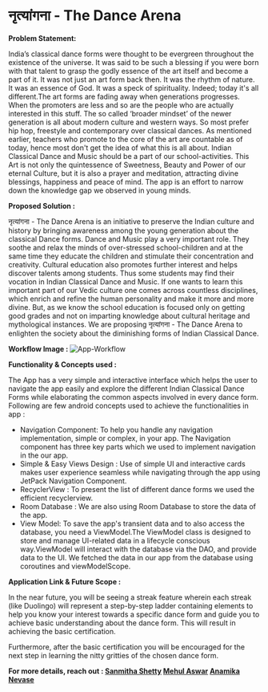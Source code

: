 
# नृत्यांगना - The Dance Arena 


<b> Problem Statement: </b>

India’s classical dance forms were thought to be evergreen throughout the existence of the universe. It was said to be such a blessing if you were born with that talent to grasp the godly essence of the art itself and become a part of it. It was not just an art form back then. It was the rhythm of nature. It was an essence of God. It was a speck of spirituality. Indeed; today it's all different.The art forms are fading away when generations progresses. When the promoters are less and so are the people who are actually interested in this stuff. The so called ‘broader mindset’ of the newer generation is all about modern culture and western ways. So most prefer hip hop, freestyle and contemporary over classical dances. As mentioned earlier, teachers who promote to the core of the art are countable as of today, hence most don't get the idea of what this is all about.        Indian Classical Dance and Music should be a part of our school-activities. This Art is not only the quintessence of Sweetness, Beauty and Power of our eternal Culture, but it is also a prayer and meditation, attracting divine blessings, happiness and peace of mind. The app is an effort to narrow down the knowledge gap we observed in young minds.

<b> Proposed Solution : </b>

नृत्यांगना - The Dance Arena is an initiative to preserve the Indian culture and history by bringing awareness among the young generation about the classical Dance forms. Dance and Music play a very important role. They soothe and relax the minds of over-stressed school-children and at the same time they educate the children and stimulate their concentration and creativity. Cultural education also promotes further interest and helps discover talents among students. Thus some students may find their vocation in Indian Classical Dance and Music. If one wants to learn this important part of our Vedic culture one comes across countless disciplines, which enrich and refine the human personality and make it more and more divine. But, as we know the school education is focused only on getting good grades and not on imparting knowledge about cultural heritage and mythological instances. We are proposing नृत्यांगना - The Dance Arena to enlighten the society about the diminishing forms of Indian Classical Dance.

<b> Workflow Image : </b>
![App-Workflow](App_Workflow.png)

<b> Functionality & Concepts used : </b>

 The App has a very simple and interactive interface which helps the user to navigate the app easily and explore the different Indian Classical Dance Forms while elaborating the common aspects involved in every dance form. Following are few android concepts used to achieve the functionalities in app :
 
 - Navigation Component: To help you handle any navigation implementation, simple or complex, in your app. The Navigation component has three key parts which we used to implement navigation in the our app.
 - Simple & Easy Views Design : Use of simple UI and interactive cards makes user experience seamless while navigating through the app using JetPack Navigation Component.
- RecyclerView : To present the list of different dance forms we used the efficient recyclerview.
- Room Database : We are also using Room Database to store the data of the app.
- View Model: To save the app's transient data and to also access the database, you need a ViewModel.The ViewModel class is designed to store and manage UI-related data in a lifecycle conscious way.ViewModel will interact with the database via the DAO, and provide data to the UI. We fetched the data in our app from the database using coroutines and viewModelScope.

<b> Application Link & Future Scope : </b>

In the near future, you will be seeing a streak feature wherein each streak (like Duolingo) will represent a step-by-step ladder containing elements to help you know your interest towards a specific dance form and guide you to achieve basic understanding about the dance form. This will result in achieving the basic certification. 

Furthermore, after the basic certification you will be encouraged for the next step in learning the nitty gritties of the chosen dance form.

<b> For more details, reach out : [Sanmitha Shetty](https://www.linkedin.com/in/sanmithashetty07/)   [Mehul Aswar](https://www.linkedin.com/in/mehulaswar06/)   [Anamika Nevase](https://www.linkedin.com/in/anamikanevase4433/) </b>


